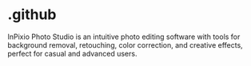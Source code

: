 # .github
InPixio Photo Studio is an intuitive photo editing software with tools for background removal, retouching, color correction, and creative effects, perfect for casual and advanced users.
